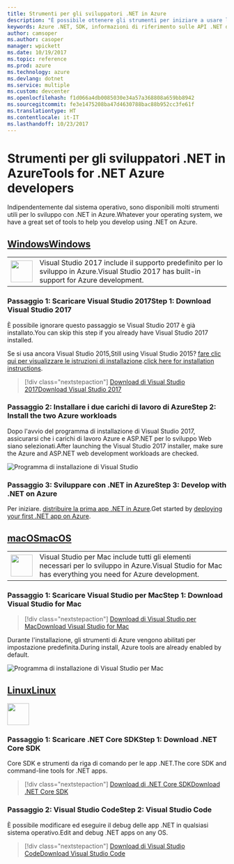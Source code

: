 ```yaml
---
title: Strumenti per gli sviluppatori .NET in Azure
description: "È possibile ottenere gli strumenti per iniziare a usare le librerie .NET di Azure da un ambiente Windows, Linux o Mac."
keywords: Azure .NET, SDK, informazioni di riferimento sulle API .NET di Azure, libreria di classi .NET di Azure
author: camsoper
ms.author: casoper
manager: wpickett
ms.date: 10/19/2017
ms.topic: reference
ms.prod: azure
ms.technology: azure
ms.devlang: dotnet
ms.service: multiple
ms.custom: devcenter
ms.openlocfilehash: f1d066a4db0085030e34a57a368808a659bb8942
ms.sourcegitcommit: fe3e1475208ba47d4630788bac88b952cc3fe61f
ms.translationtype: HT
ms.contentlocale: it-IT
ms.lasthandoff: 10/23/2017
---
```

# <a name="tools-for-net-azure-developers"></a><span data-ttu-id="890bc-104">Strumenti per gli sviluppatori .NET in Azure</span><span class="sxs-lookup"><span data-stu-id="890bc-104">Tools for .NET Azure developers</span></span>

<span data-ttu-id="890bc-105">Indipendentemente dal sistema operativo, sono disponibili molti strumenti utili per lo sviluppo con .NET in Azure.</span><span class="sxs-lookup"><span data-stu-id="890bc-105">Whatever your operating system, we have a great set of tools to help you develop using .NET on Azure.</span></span>

## <a name="windowstabwindows"></a>[<span data-ttu-id="890bc-106">Windows</span><span class="sxs-lookup"><span data-stu-id="890bc-106">Windows</span></span>](#tab/windows)

<table>
  <tr>
    <td width="50">
        <img src="https://docs.microsoft.com/en-us/media/logos/logo_vs-ide.svg" width="50" height="50"></img>
    </td>
    <td>
<span data-ttu-id="890bc-107">Visual Studio 2017 include il supporto predefinito per lo sviluppo in Azure.</span><span class="sxs-lookup"><span data-stu-id="890bc-107">Visual Studio 2017 has built-in support for Azure development.</span></span>
    </td>
  </tr>
</table>

### <a name="step-1-download-visual-studio-2017"></a><span data-ttu-id="890bc-108">Passaggio 1: Scaricare Visual Studio 2017</span><span class="sxs-lookup"><span data-stu-id="890bc-108">Step 1: Download Visual Studio 2017</span></span>

<span data-ttu-id="890bc-109">È possibile ignorare questo passaggio se Visual Studio 2017 è già installato.</span><span class="sxs-lookup"><span data-stu-id="890bc-109">You can skip this step if you already have Visual Studio 2017 installed.</span></span>

<span data-ttu-id="890bc-110">Se si usa ancora Visual Studio 2015,</span><span class="sxs-lookup"><span data-stu-id="890bc-110">Still using Visual Studio 2015?</span></span>  <span data-ttu-id="890bc-111">[fare clic qui per visualizzare le istruzioni di installazione](dotnet-sdk-vs2015-install.md).</span><span class="sxs-lookup"><span data-stu-id="890bc-111">[click here for installation instructions](dotnet-sdk-vs2015-install.md).</span></span>

> [!div class="nextstepaction"]
> [<span data-ttu-id="890bc-112">Download di Visual Studio 2017</span><span class="sxs-lookup"><span data-stu-id="890bc-112">Download Visual Studio 2017</span></span>](https://www.visualstudio.com/downloads/)


### <a name="step-2-install-the-two-azure-workloads"></a><span data-ttu-id="890bc-113">Passaggio 2: Installare i due carichi di lavoro di Azure</span><span class="sxs-lookup"><span data-stu-id="890bc-113">Step 2: Install the two Azure workloads</span></span>

<span data-ttu-id="890bc-114">Dopo l'avvio del programma di installazione di Visual Studio 2017, assicurarsi che i carichi di lavoro Azure e ASP.NET per lo sviluppo Web siano selezionati.</span><span class="sxs-lookup"><span data-stu-id="890bc-114">After launching the Visual Studio 2017 installer, make sure the Azure and ASP.NET web development workloads are checked.</span></span>

![Programma di installazione di Visual Studio](media/dotnet-tools/azure-workloads.png)

### <a name="step-3-develop-with-net-on-azure"></a><span data-ttu-id="890bc-116">Passaggio 3: Sviluppare con .NET in Azure</span><span class="sxs-lookup"><span data-stu-id="890bc-116">Step 3: Develop with .NET on Azure</span></span>

<span data-ttu-id="890bc-117">Per iniziare. [distribuire la prima app .NET in Azure](https://docs.microsoft.com/azure/app-service-web/app-service-web-get-started-dotnet).</span><span class="sxs-lookup"><span data-stu-id="890bc-117">Get started by [deploying your first .NET app on Azure](https://docs.microsoft.com/azure/app-service-web/app-service-web-get-started-dotnet).</span></span>


## <a name="macostabmacos"></a>[<span data-ttu-id="890bc-118">macOS</span><span class="sxs-lookup"><span data-stu-id="890bc-118">macOS</span></span>](#tab/macos)
<table>
  <tr>
    <td width="50">
        <img src="https://docs.microsoft.com/en-us/media/logos/logo_vs-mac.svg" width="50" height="50"></img>
    </td>
    <td>
<span data-ttu-id="890bc-119">Visual Studio per Mac include tutti gli elementi necessari per lo sviluppo in Azure.</span><span class="sxs-lookup"><span data-stu-id="890bc-119">Visual Studio for Mac has everything you need for Azure development.</span></span>
    </td>
  </tr>
</table>


### <a name="step-1-download-visual-studio-for-mac"></a><span data-ttu-id="890bc-120">Passaggio 1: Scaricare Visual Studio per Mac</span><span class="sxs-lookup"><span data-stu-id="890bc-120">Step 1: Download Visual Studio for Mac</span></span>

> [!div class="nextstepaction"]
> [<span data-ttu-id="890bc-121">Download di Visual Studio per Mac</span><span class="sxs-lookup"><span data-stu-id="890bc-121">Download Visual Studio for Mac</span></span>](https://www.visualstudio.com/vs/visual-studio-mac/)

<span data-ttu-id="890bc-122">Durante l'installazione, gli strumenti di Azure vengono abilitati per impostazione predefinita.</span><span class="sxs-lookup"><span data-stu-id="890bc-122">During install, Azure tools are already enabled by default.</span></span>

![Programma di installazione di Visual Studio per Mac](media/dotnet-tools/azure-vsmac.png)

## <a name="linuxtablinux"></a>[<span data-ttu-id="890bc-124">Linux</span><span class="sxs-lookup"><span data-stu-id="890bc-124">Linux</span></span>](#tab/linux)

<img src="https://docs.microsoft.com/en-us/visualstudio/products/images/vs-code.svg" width="50" height="50"></img>

### <a name="step-1-download-net-core-sdk"></a><span data-ttu-id="890bc-125">Passaggio 1: Scaricare .NET Core SDK</span><span class="sxs-lookup"><span data-stu-id="890bc-125">Step 1: Download .NET Core SDK</span></span>

<span data-ttu-id="890bc-126">Core SDK e strumenti da riga di comando per le app .NET.</span><span class="sxs-lookup"><span data-stu-id="890bc-126">The core SDK and command-line tools for .NET apps.</span></span>

> [!div class="nextstepaction"]
> [<span data-ttu-id="890bc-127">Download di .NET Core SDK</span><span class="sxs-lookup"><span data-stu-id="890bc-127">Download .NET Core SDK</span></span>](https://www.microsoft.com/net/core)

### <a name="step-2-visual-studio-code"></a><span data-ttu-id="890bc-128">Passaggio 2: Visual Studio Code</span><span class="sxs-lookup"><span data-stu-id="890bc-128">Step 2: Visual Studio Code</span></span>

<span data-ttu-id="890bc-129">È possibile modificare ed eseguire il debug delle app .NET in qualsiasi sistema operativo.</span><span class="sxs-lookup"><span data-stu-id="890bc-129">Edit and debug .NET apps on any OS.</span></span>

> [!div class="nextstepaction"]
> [<span data-ttu-id="890bc-130">Download di Visual Studio Code</span><span class="sxs-lookup"><span data-stu-id="890bc-130">Download Visual Studio Code</span></span>](https://code.visualstudio.com)